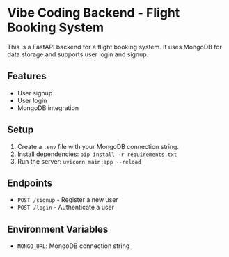# Vibe Coding Backend - Flight Booking System

This is a FastAPI backend for a flight booking system. It uses MongoDB for data storage and supports user login and signup.

## Features

-   User signup
-   User login
-   MongoDB integration

## Setup

1. Create a `.env` file with your MongoDB connection string.
2. Install dependencies: `pip install -r requirements.txt`
3. Run the server: `uvicorn main:app --reload`

## Endpoints

-   `POST /signup` - Register a new user
-   `POST /login` - Authenticate a user

## Environment Variables

-   `MONGO_URL`: MongoDB connection string

